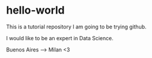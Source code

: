 # hello-world
This is a tutorial repository
I am going to be trying github.

I would like to be an expert in Data Science.

Buenos Aires --> Milan <3
